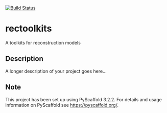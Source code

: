 [![Build Status](https://travis-ci.com/POFK/rectoolkits.svg?branch=master)](https://travis-ci.com/POFK/rectoolkits)

# rectoolkits

A toolkits for reconstruction models


## Description

A longer description of your project goes here...


## Note

This project has been set up using PyScaffold 3.2.2. For details and usage
information on PyScaffold see https://pyscaffold.org/.
